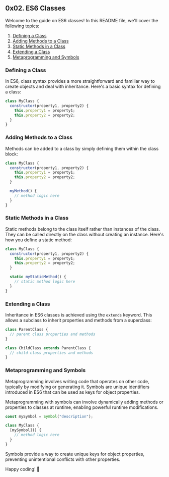 ## 0x02. ES6 Classes

Welcome to the guide on ES6 classes! In this README file, we'll cover the following topics:

1. [Defining a Class](#defining-a-class)
2. [Adding Methods to a Class](#adding-methods-to-a-class)
3. [Static Methods in a Class](#static-methods-in-a-class)
4. [Extending a Class](#extending-a-class)
5. [Metaprogramming and Symbols](#metaprogramming-and-symbols)

### Defining a Class

In ES6, class syntax provides a more straightforward and familiar way to create objects and deal with inheritance. Here's a basic syntax for defining a class:

```javascript
class MyClass {
  constructor(property1, property2) {
    this.property1 = property1;
    this.property2 = property2;
  }
}
```

### Adding Methods to a Class

Methods can be added to a class by simply defining them within the class block:

```javascript
class MyClass {
  constructor(property1, property2) {
    this.property1 = property1;
    this.property2 = property2;
  }

  myMethod() {
    // method logic here
  }
}
```

### Static Methods in a Class

Static methods belong to the class itself rather than instances of the class. They can be called directly on the class without creating an instance. Here's how you define a static method:

```javascript
class MyClass {
  constructor(property1, property2) {
    this.property1 = property1;
    this.property2 = property2;
  }

  static myStaticMethod() {
    // static method logic here
  }
}
```

### Extending a Class

Inheritance in ES6 classes is achieved using the `extends` keyword. This allows a subclass to inherit properties and methods from a superclass:

```javascript
class ParentClass {
  // parent class properties and methods
}

class ChildClass extends ParentClass {
  // child class properties and methods
}
```

### Metaprogramming and Symbols

Metaprogramming involves writing code that operates on other code, typically by modifying or generating it. Symbols are unique identifiers introduced in ES6 that can be used as keys for object properties.

Metaprogramming with symbols can involve dynamically adding methods or properties to classes at runtime, enabling powerful runtime modifications.

```javascript
const mySymbol = Symbol("description");

class MyClass {
  [mySymbol]() {
    // method logic here
  }
}
```

Symbols provide a way to create unique keys for object properties, preventing unintentional conflicts with other properties.

Happy coding! 🚀
